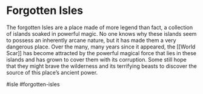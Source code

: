 # Forgotten Isles

The forgotten Isles are a place made of more legend than fact, a collection of islands soaked in powerful magic. No one knows why these islands seem to possess an inherently arcane nature, but it has made them a very dangerous place. Over the many, many years since it appeared, the [[World Scar]] has become attracted by the powerful magical force that lies in these islands and has grown to cover them with its corruption. Some still hope that they might brave the wilderness and its terrifying beasts to discover the source of this place’s ancient power.

#isle #forgotten-isles